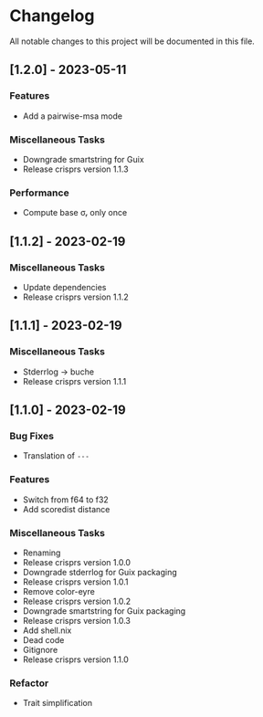 # Changelog

All notable changes to this project will be documented in this file.

## [1.2.0] - 2023-05-11

### Features

- Add a pairwise-msa mode

### Miscellaneous Tasks

- Downgrade smartstring for Guix
- Release crisprs version 1.1.3

### Performance

- Compute base σᵣ only once

## [1.1.2] - 2023-02-19

### Miscellaneous Tasks

- Update dependencies
- Release crisprs version 1.1.2

## [1.1.1] - 2023-02-19

### Miscellaneous Tasks

- Stderrlog -> buche
- Release crisprs version 1.1.1

## [1.1.0] - 2023-02-19

### Bug Fixes

- Translation of `---`

### Features

- Switch from f64 to f32
- Add scoredist distance

### Miscellaneous Tasks

- Renaming
- Release crisprs version 1.0.0
- Downgrade stderrlog for Guix packaging
- Release crisprs version 1.0.1
- Remove color-eyre
- Release crisprs version 1.0.2
- Downgrade smartstring for Guix packaging
- Release crisprs version 1.0.3
- Add shell.nix
- Dead code
- Gitignore
- Release crisprs version 1.1.0

### Refactor

- Trait simplification

<!-- generated by git-cliff -->

